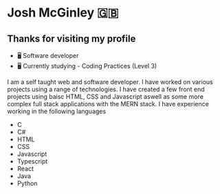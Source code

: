 # Josh McGinley :uk:
## Thanks for visiting my profile


- 🖥️ Software developer
- 🖥️ Currently studying - Coding Practices (Level 3)

I am a self taught web and software developer. I have worked on various projects using a range of technologies. I have created a few front end projects using baisc HTML, CSS and Javascript aswell as some more complex full stack applications with the MERN stack. I have experience working in the following languages
- C
- C#
- HTML
- CSS
- Javascript
- Typescript
- React
- Java
- Python

<!--
**mcg1nley/mcg1nley** is a ✨ _special_ ✨ repository because its `README.md` (this file) appears on your GitHub profile.

Here are some ideas to get you started:

- 🔭 I’m currently working on ...
- 🌱 I’m currently learning ...
- 👯 I’m looking to collaborate on ...
- 🤔 I’m looking for help with ...
- 💬 Ask me about ...
- 📫 How to reach me: ...
- 😄 Pronouns: ...
- ⚡ Fun fact: ...
-->
